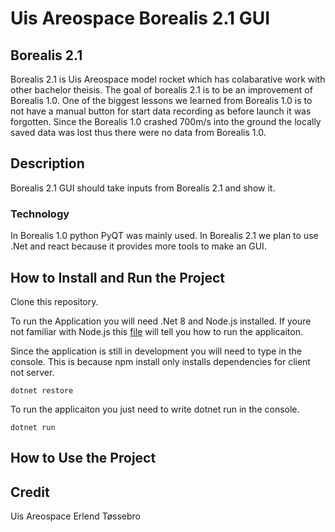 # Uis Areospace Borealis 2.1 GUI

## Borealis 2.1
Borealis 2.1 is Uis Areospace model rocket which has colabarative work with other bachelor theisis. The goal of borealis 2.1 is to be an improvement of Borealis 1.0. One of the biggest lessons we learned from Borealis 1.0 is to not have a manual button for start data recording as before launch it was forgotten. Since the Borealis 1.0 crashed 700m/s into the ground the locally saved data was lost thus there were no data from Borealis 1.0. 

## Description
Borealis 2.1 GUI should take inputs from Borealis 2.1 and show it.

### Technology
In Borealis 1.0 python PyQT was mainly used. In Borealis 2.1 we plan to use .Net and react because it provides more tools to make an GUI.

## How to Install and Run the Project

Clone this repository.

To run the Application you will need .Net 8 and Node.js installed. If youre not familiar with Node.js this [file](https://github.com/Kanskikuro/UIS-AeroSpace-GUI-Bac-2024/blob/main/Borealis2tsx/borealis2tsx.client/Necessities.md) will tell you how to run the applicaiton.

Since the application is still in development you will need to type in the console. This is because npm install only installs dependencies for client not server.

```console
dotnet restore
```

To run the applicaiton you just need to write dotnet run in the console. 

```console
dotnet run
```

## How to Use the Project

## Credit
Uis Areospace
Erlend Tøssebro

